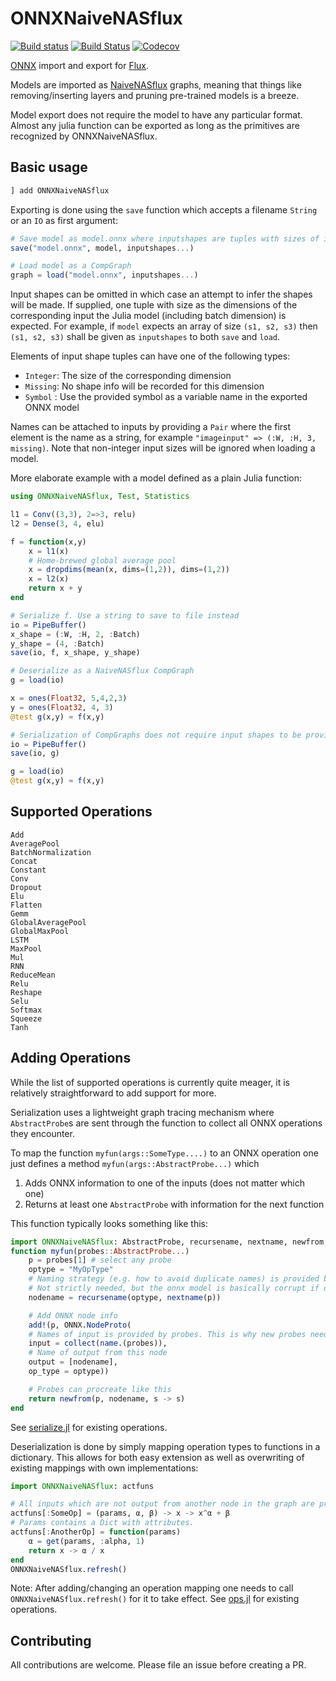 # ONNXNaiveNASflux

[![Build status](https://github.com/DrChainsaw/ONNXNaiveNASflux.jl/workflows/CI/badge.svg?branch=master)](https://github.com/DrChainsaw/ONNXNaiveNASflux.jl/actions)
[![Build Status](https://ci.appveyor.com/api/projects/status/github/DrChainsaw/ONNXNaiveNASflux.jl?svg=true)](https://ci.appveyor.com/project/DrChainsaw/ONNXNaiveNASflux-jl)
[![Codecov](https://codecov.io/gh/DrChainsaw/ONNXNaiveNASflux.jl/branch/master/graph/badge.svg)](https://codecov.io/gh/DrChainsaw/ONNXNaiveNASflux.jl)

[ONNX](https://onnx.ai) import and export for [Flux](https://github.com/FluxML/Flux.jl).

Models are imported as [NaiveNASflux](https://github.com/DrChainsaw/NaiveNASflux.jl) graphs, meaning that things like removing/inserting layers and pruning pre-trained models is a breeze.

Model export does not require the model to have any particular format. Almost any julia function can be exported as long as the primitives are recognized by ONNXNaiveNASflux. 

## Basic usage

```julia
] add ONNXNaiveNASflux
```

Exporting is done using the `save` function which accepts a filename `String` or an `IO` as first argument:

```julia
# Save model as model.onnx where inputshapes are tuples with sizes of input.
save("model.onnx", model, inputshapes...)

# Load model as a CompGraph
graph = load("model.onnx", inputshapes...)
```
Input shapes can be omitted in which case an attempt to infer the shapes will be made. If supplied, one tuple with size as the dimensions of the corresponding input the Julia model (including batch dimension) is expected. For example, if `model` expects an array of size `(s1, s2, s3)` then `(s1, s2, s3)` shall be given as `inputshapes` to both `save` and `load`.    

Elements of input shape tuples can have one of the following types:
* `Integer`: The size of the corresponding dimension
* `Missing`: No shape info will be recorded for this dimension
* `Symbol` : Use the provided symbol as a variable name in the exported ONNX model

Names can be attached to inputs by providing a `Pair` where the first element is the name as a string, for example `"imageinput" => (:W, :H, 3, missing)`. Note that non-integer input sizes will be ignored when loading a model.

More elaborate example with a model defined as a plain Julia function:

```julia
using ONNXNaiveNASflux, Test, Statistics

l1 = Conv((3,3), 2=>3, relu)
l2 = Dense(3, 4, elu)

f = function(x,y)
    x = l1(x)
    # Home-brewed global average pool
    x = dropdims(mean(x, dims=(1,2)), dims=(1,2))
    x = l2(x)
    return x + y
end

# Serialize f. Use a string to save to file instead
io = PipeBuffer()
x_shape = (:W, :H, 2, :Batch)
y_shape = (4, :Batch)
save(io, f, x_shape, y_shape)

# Deserialize as a NaiveNASflux CompGraph
g = load(io)

x = ones(Float32, 5,4,2,3)
y = ones(Float32, 4, 3)
@test g(x,y) ≈ f(x,y)

# Serialization of CompGraphs does not require input shapes to be provided as they can be inferred.
io = PipeBuffer()
save(io, g)

g = load(io)
@test g(x,y) ≈ f(x,y)
```

## Supported Operations

```
Add
AveragePool
BatchNormalization
Concat
Constant
Conv
Dropout
Elu
Flatten
Gemm
GlobalAveragePool
GlobalMaxPool
LSTM
MaxPool
Mul
RNN
ReduceMean
Relu
Reshape
Selu
Softmax
Squeeze
Tanh
```

## Adding Operations

While the list of supported operations is currently quite meager, it is relatively straightforward to add support for more.

Serialization uses a lightweight graph tracing mechanism where `AbstractProbe`s are sent through the function to collect all ONNX operations they encounter.

To map the function `myfun(args::SomeType....)` to an ONNX operation one just defines a method `myfun(args::AbstractProbe...)` which
1. Adds ONNX information to one of the inputs (does not matter which one)
2. Returns at least one `AbstractProbe` with information for the next function

This function typically looks something like this:

```julia
import ONNXNaiveNASflux: AbstractProbe, recursename, nextname, newfrom, add!, name
function myfun(probes::AbstractProbe...)
    p = probes[1] # select any probe
    optype = "MyOpType"
    # Naming strategy (e.g. how to avoid duplicate names) is provided by the probe
    # Not strictly needed, but the onnx model is basically corrupt if duplicates exist
    nodename = recursename(optype, nextname(p))

    # Add ONNX node info
    add!(p, ONNX.NodeProto(
    # Names of input is provided by probes. This is why new probes need to be provided as output
    input = collect(name.(probes)),
    # Name of output from this node
    output = [nodename],
    op_type = optype))

    # Probes can procreate like this
    return newfrom(p, nodename, s -> s)
end
```
See [serialize.jl](src/serialize/serialize.jl) for existing operations.


Deserialization is done by simply mapping operation types to functions in a dictionary. This allows for both easy extension as well as overwriting of existing mappings with own implementations:

```julia
import ONNXNaiveNASflux: actfuns

# All inputs which are not output from another node in the graph are provided in the method call
actfuns[:SomeOp] = (params, α, β) -> x -> x^α + β
# Params contains a Dict with attributes.
actfuns[:AnotherOp] = function(params)
    α = get(params, :alpha, 1)
    return x -> α / x
end
ONNXNaiveNASflux.refresh()
```
Note: After adding/changing an operation mapping one needs to call `ONNXNaiveNASflux.refresh()` for it to take effect.
See [ops.jl](src/deserialize/ops.jl) for existing operations.


## Contributing

All contributions are welcome. Please file an issue before creating a PR.
